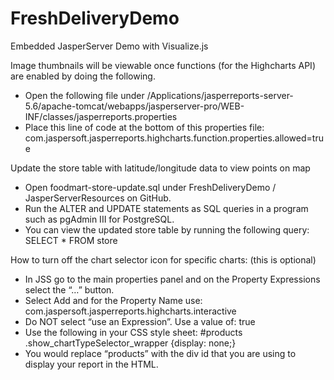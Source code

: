 FreshDeliveryDemo
=================

Embedded JasperServer Demo with Visualize.js

Image thumbnails will be viewable once functions (for the Highcharts API) are enabled by doing the following.
- Open the following file under
/Applications/jasperreports-server-5.6/apache-tomcat/webapps/jasperserver-pro/WEB-INF/classes/jasperreports.properties
- Place this line of code at the bottom of this properties file:
com.jaspersoft.jasperreports.highcharts.function.properties.allowed=true

Update the store table with latitude/longitude data to view points on map
- Open foodmart-store-update.sql under FreshDeliveryDemo / JasperServerResources on GitHub.
- Run the ALTER and UPDATE statements as SQL queries in a program such as pgAdmin III for PostgreSQL.
- You can view the updated store table by running the following query: SELECT * FROM store

How to turn off the chart selector icon for specific charts: (this is optional)
- In JSS go to the main properties panel and on the Property Expressions select the “…” button.
- Select Add and for the Property Name use: com.jaspersoft.jasperreports.highcharts.interactive
- Do NOT select “use an Expression”. Use a value of: true
- Use the following in your CSS style sheet: #products .show_chartTypeSelector_wrapper {display: none;}
- You would replace “products” with the div id that you are using to display your report in the HTML.



